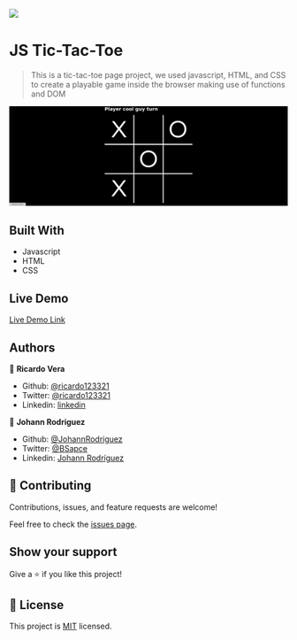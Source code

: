 ![](https://img.shields.io/badge/Microverse-blueviolet)

# JS Tic-Tac-Toe

> This is a tic-tac-toe page project, we used javascript, HTML, and CSS to create a playable game inside the browser making use of functions and DOM

![screenshot](./app_screenshot.png)

## Built With

- Javascript
- HTML
- CSS

## Live Demo
[Live Demo Link](https://johannrodriguez.github.io/Tic-tac-toe-javascrript/.)

## Authors

👤 **Ricardo Vera**

- Github: [@ricardo123321](https://github.com/ricardo123321)
- Twitter: [@ricardo123321](https://twitter.com/ricardo123321)
- Linkedin: [linkedin](https://linkedin.com/in/ricardo123321)

👤 **Johann Rodriguez**

- Github: [@JohannRodriguez](https://github.com/JohannRodriguez)
- Twitter: [@BSapce](https://https://twitter.com/BSapce)
- Linkedin: [Johann Rodríguez](https://www.linkedin.com/in/johann-alonso-rodr%C3%ADguez-v%C3%A1zquez-25b07719a/)

## 🤝 Contributing

Contributions, issues, and feature requests are welcome!

Feel free to check the [issues page](issues/).

## Show your support

Give a ⭐️ if you like this project!

## 📝 License

This project is [MIT](lic.url) licensed.


